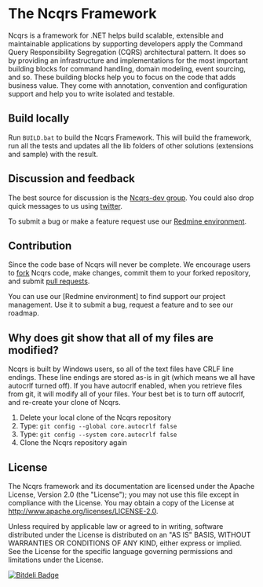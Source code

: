 The Ncqrs Framework
===================

Ncqrs is a framework for .NET helps build scalable, extensible and maintainable
applications by supporting developers apply the Command Query Responsibility
Segregation (CQRS) architectural pattern. It does so by providing an
infrastructure and implementations for the most important building blocks for
command handling, domain modeling, event sourcing, and so. These building blocks
help you to focus on the code that adds business value. They come with
annotation, convention and configuration support and help you to write isolated
and testable.


Build locally
-------------
Run `BUILD.bat` to build the Ncqrs Framework. This will build the framework, run
all the tests and updates all the lib folders of other solutions (extensions and
sample) with the result.


Discussion and feedback
-----------------------
The best source for discussion is the [Ncqrs-dev group][1]. You could
also drop quick messages to us using [twitter][2].

To submit a bug or make a feature request use our [Redmine environment][3].

[1]: http://groups.google.com/group/ncqrs-dev "Ncqrs-dev group"
[2]: http://twitter.com/ncqrs/ "@Ncqrs at twitter"
[3]: http://redmine.ncqrs.org/ "Ncqrs redmine environment"

Contribution
------------
Since the code base of Ncqrs will never be complete. We encourage users to 
[fork][4] Ncqrs code, make changes, commit them to your forked repository, and 
submit [pull requests][5].

You can use our [Redmine environment] to find support our project management. Use it to
submit a bug, request a feature and to see our roadmap.

[3]: http://redmine.ncqrs.org/ "Ncqrs redmine environment"
[4]: http://help.github.com/forking/ "Fork guide"
[5]: http://github.com/guides/pull-requests "Pull request guide"

Why does git show that all of my files are modified?
----------------------------------------------------	
Ncqrs is built by Windows users, so all of the text files have CRLF line 
endings. These line endings are stored as-is in git (which means we all have 
autocrlf turned off).
If you have autocrlf enabled, when you retrieve files from git, it will modify
all of your files. Your best bet is to turn off autocrlf, and re-create your
clone of Ncqrs.

1. Delete your local clone of the Ncqrs repository
1. Type: `git config --global core.autocrlf false`
1. Type: `git config --system core.autocrlf false`
1. Clone the Ncqrs repository again

License
-------
The Ncqrs framework and its documentation are licensed under the Apache License,
Version 2.0 (the "License"); you may not use this file except in compliance with
the License. You may obtain a copy of the License at 
<http://www.apache.org/licenses/LICENSE-2.0>.

Unless required by applicable law or agreed to in writing, software distributed 
under the License is distributed on an "AS IS" BASIS, WITHOUT WARRANTIES OR 
CONDITIONS OF ANY KIND, either express or implied. See the License for the 
specific language governing permissions and limitations under the License.

[![Bitdeli Badge](https://d2weczhvl823v0.cloudfront.net/ncqrs/ncqrs/trend.png)](https://bitdeli.com/free "Bitdeli Badge")

